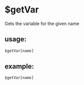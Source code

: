 # $getVar
Gets the variable for the given name
## usage:
```js
$getVar[name]
```
## example: 
```js
$getVar[name]
```

